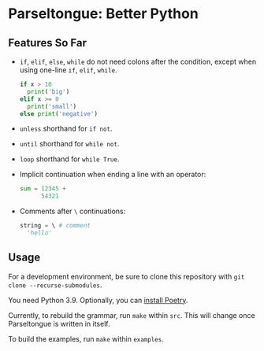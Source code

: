 # Parseltongue: Better Python

## Features So Far

* `if`, `elif`, `else`, `while` do not need colons after the condition,
  except when using one-line `if`, `elif`, `while`.

  ```py
  if x > 10
    print('big')
  elif x >= 0
    print('small')
  else print('negative')
  ```
* `unless` shorthand for `if not`.
* `until` shorthand for `while not`.
* `loop` shorthand for `while True`.
* Implicit continuation when ending a line with an operator:
  ```py
  sum = 12345 +
        54321
  ```
* Comments after `\` continuations:
  ```py
  string = \ # comment
    'hello'
  ```

## Usage

For a development environment, be sure to clone this repository
with `git clone --recurse-submodules`.

You need Python 3.9.  Optionally, you can
[install Poetry](https://python-poetry.org/docs/#installation).

<!--
To get a development environment running, follow these steps:

1. [Install Poetry](https://python-poetry.org/docs/#installation)
2. Clone this repository
3. `poetry install`
-->

Currently, to rebuild the grammar, run `make` within `src`.
This will change once Parseltongue is written in itself.

To build the examples, run `make` within `examples`.
